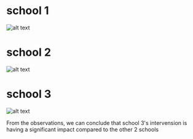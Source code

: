 # school 1
![alt text](https://i.imgur.com/HmVpYW2.png)

# school 2
![alt text](https://i.imgur.com/0KCBO0Y.png)

# school 3
![alt text](https://i.imgur.com/9X1pb03.png)

From the observations, we can conclude that school 3's intervension is having a significant impact compared to the other 2 schools
